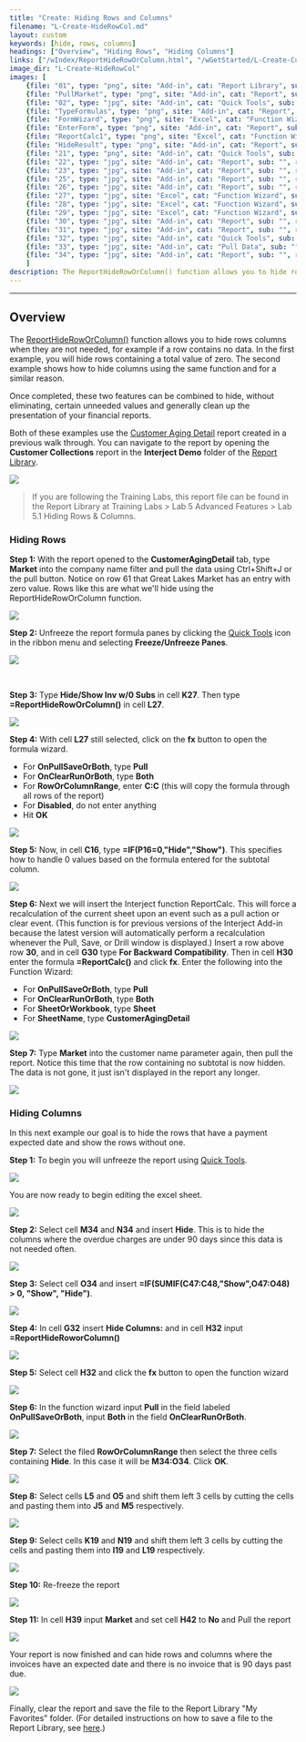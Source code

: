 ```yaml
---
title: "Create: Hiding Rows and Columns"
filename: "L-Create-HideRowCol.md"
layout: custom
keywords: [hide, rows, columns]
headings: ["Overview", "Hiding Rows", "Hiding Columns"]
links: ["/wIndex/ReportHideRowOrColumn.html", "/wGetStarted/L-Create-CustomerAgingDetail.html", "/wAbout/Report-Library-Basics.html", "/wGetStarted/INTERJECT-Ribbon-Menu-Items.html", "/wGetStarted/INTERJECT-Ribbon-Menu-Items.html", "/wAbout/ReportLibraryLinks.html"]
image_dir: "L-Create-HideRowCol"
images: [
	{file: "01", type: "png", site: "Add-in", cat: "Report Library", sub: "", report: "Interject Customer Collections", ribbon: "", config: ""}, 
	{file: "PullMarket", type: "png", site: "Add-in", cat: "Report", sub: "", report: "Customer Aging Detail", ribbon: "Simple", config: ""}, 
	{file: "02", type: "jpg", site: "Add-in", cat: "Quick Tools", sub: "", report: "Customer Aging Detail", ribbon: "Simple", config: ""}, 
	{file: "TypeFormulas", type: "png", site: "Add-in", cat: "Report", sub: "", report: "Customer Aging Detail", ribbon: "", config: "Yes"}, 
	{file: "FormWizard", type: "png", site: "Excel", cat: "Function Wizard", sub: "", report: "Customer Aging Detail", ribbon: "", config: "Yes"}, 
	{file: "EnterForm", type: "png", site: "Add-in", cat: "Report", sub: "", report: "Customer Aging Detail", ribbon: "", config: "Yes"}, 
	{file: "ReportCalc1", type: "png", site: "Excel", cat: "Function Wizard", sub: "", report: "Customer Aging Detail", ribbon: "", config: "Yes"}, 
	{file: "HideResult", type: "png", site: "Add-in", cat: "Report", sub: "", report: "Customer Aging Detail", ribbon: "", config: ""}, 
	{file: "21", type: "png", site: "Add-in", cat: "Quick Tools", sub: "", report: "Customer Aging Detail", ribbon: "Advanced", config: ""}, 
	{file: "22", type: "jpg", site: "Add-in", cat: "Report", sub: "", report: "Customer Aging Detail", ribbon: "", config: "Yes"}, 
	{file: "23", type: "jpg", site: "Add-in", cat: "Report", sub: "", report: "Customer Aging Detail", ribbon: "", config: "Yes"}, 
	{file: "25", type: "jpg", site: "Add-in", cat: "Report", sub: "", report: "Customer Aging Detail", ribbon: "", config: "Yes"}, 
	{file: "26", type: "jpg", site: "Add-in", cat: "Report", sub: "", report: "Customer Aging Detail", ribbon: "", config: "Yes"}, 
	{file: "27", type: "jpg", site: "Excel", cat: "Function Wizard", sub: "", report: "Customer Aging Detail", ribbon: "", config: "Yes"}, 
	{file: "28", type: "jpg", site: "Excel", cat: "Function Wizard", sub: "", report: "Customer Aging Detail", ribbon: "", config: "Yes"}, 
	{file: "29", type: "jpg", site: "Excel", cat: "Function Wizard", sub: "", report: "Customer Aging Detail", ribbon: "", config: "Yes"}, 
	{file: "30", type: "jpg", site: "Add-in", cat: "Report", sub: "", report: "Customer Aging Detail", ribbon: "", config: "Yes"}, 
	{file: "31", type: "jpg", site: "Add-in", cat: "Report", sub: "", report: "Customer Aging Detail", ribbon: "", config: "Yes"}, 
	{file: "32", type: "jpg", site: "Add-in", cat: "Quick Tools", sub: "", report: "Customer Aging Detail", ribbon: "Advanced", config: "Yes"}, 
	{file: "33", type: "jpg", site: "Add-in", cat: "Pull Data", sub: "", report: "Customer Aging Detail", ribbon: "Advanced", config: ""}, 
	{file: "34", type: "jpg", site: "Add-in", cat: "Report", sub: "", report: "Customer Aging Detail", ribbon: "", config: ""}
	]
description: The ReportHideRowOrColumn() function allows you to hide rows columns when they are not needed, for example if a row contains no data. In the first example, you will hide rows containing a total value of zero. The second example shows how to hide columns using the same function and for a similar reason.
---
```

* * *

## Overview

The [ReportHideRowOrColumn()](/wIndex/ReportHideRowOrColumn.html) function allows you to hide rows columns when they are not needed, for example if a row contains no data. In the first example, you will hide rows containing a total value of zero. The second example shows how to hide columns using the same function and for a similar reason.

Once completed, these two features can be combined to hide, without eliminating, certain unneeded values and generally clean up the presentation of your financial reports.

Both of these examples use the [Customer Aging Detail](/wGetStarted/L-Create-CustomerAgingDetail.html) report created in a previous walk through. You can navigate to the report by opening the **Customer Collections** report in the **Interject Demo** folder of the [Report Library](/wAbout/Report-Library-Basics.html).

![](/images/L-Create-HideRowCol/01.png)
<br>

<blockquote class=lab_info>
 If you are following the Training Labs, this report file can be found in the Report Library at Training Labs > Lab 5 Advanced Features > Lab 5.1 Hiding Rows & Columns.
</blockquote>

### Hiding Rows

**Step 1:** With the report opened to the **CustomerAgingDetail** tab, type **Market** into the company name filter and pull the data using Ctrl+Shift+J or the pull button. Notice on row 61 that Great Lakes Market has an entry with zero value. Rows like this are what we'll hide using the ReportHideRowOrColumn function.

![](/images/L-Create-HideRowCol/PullMarket.png)
<br>

**Step 2:** Unfreeze the report formula panes by clicking the [Quick Tools](/wGetStarted/INTERJECT-Ribbon-Menu-Items.html) icon in the ribbon menu and selecting **Freeze/Unfreeze Panes**.

![](/images/L-Create-HideRowCol/02.jpg)
<br>

<br>

**Step 3:** Type **Hide/Show Inv w/0 Subs** in cell **K27**. Then type **=ReportHideRowOrColumn()** in cell **L27**.

![](/images/L-Create-HideRowCol/TypeFormulas.png)
<br>

**Step 4:** With cell **L27** still selected, click on the **fx** button to open the formula wizard.

- For **OnPullSaveOrBoth**, type **Pull**
- For **OnClearRunOrBoth**, type **Both**
- For **RowOrColumnRange**, enter **C:C** \(this will copy the formula through all rows of the report\)
- For **Disabled**, do not enter anything
- Hit **OK**

![](/images/L-Create-HideRowCol/FormWizard.png)
<br>

**Step 5:** Now, in cell **C16**, type **=IF(P16=0,\"Hide\",\"Show\")**. This specifies how to handle 0 values based on the formula entered for the subtotal column.

![](/images/L-Create-HideRowCol/EnterForm.png)
<br>

**Step 6:** Next we will insert the Interject function ReportCalc. This will force a recalculation of the current sheet upon an event such as a pull action or clear event. (This function is for previous versions of the Interject Add-in because the latest version will automatically perform a recalculation whenever the Pull, Save, or Drill window is displayed.) Insert a row above row **30**, and in cell **G30** type **For Backward Compatibility**. Then in cell **H30** enter the formula **=ReportCalc()** and click **fx**. Enter the following into the Function Wizard:

- For **OnPullSaveOrBoth**, type **Pull**
- For **OnClearRunOrBoth**, type **Both**
- For **SheetOrWorkbook**, type **Sheet**
- For **SheetName**, type **CustomerAgingDetail**

![](/images/L-Create-HideRowCol/ReportCalc1.png)
<br>

**Step 7:** Type **Market** into the customer name parameter again, then pull the report. Notice this time that the row containing no subtotal is now hidden. The data is not gone, it just isn't displayed in the report any longer.

![](/images/L-Create-HideRowCol/HideResult.png)
<br>

### Hiding Columns

In this next example our goal is to hide the rows that have a payment expected date and show the rows without one.

**Step 1:** To begin you will unfreeze the report using [Quick Tools](/wGetStarted/INTERJECT-Ribbon-Menu-Items.html).

![](/images/L-Create-HideRowCol/21.png)
<br>

You are now ready to begin editing the excel sheet.

![](/images/L-Create-HideRowCol/22.jpg)
<br>

**Step 2:** Select cell **M34** and **N34** and insert **Hide**. This is to hide the columns where the overdue charges are under 90 days since this data is not needed often.

![](/images/L-Create-HideRowCol/23.jpg)
<br>

**Step 3:** Select cell **O34** and insert **=IF(SUMIF(C47:C48,\"Show\",O47:O48) > 0, \"Show\", \"Hide\")**.

![](/images/L-Create-HideRowCol/25.jpg)
<br>

**Step 4:** In cell **G32** insert **Hide Columns:** and in cell **H32** input **=ReportHideRoworColumn()**

![](/images/L-Create-HideRowCol/26.jpg)
<br>

**Step 5:** Select cell **H32** and click the **fx** button to open the function wizard

![](/images/L-Create-HideRowCol/27.jpg)
<br>

**Step 6:** In the function wizard input **Pull** in the field labeled **OnPullSaveOrBoth**, input **Both** in the field **OnClearRunOrBoth**.

![](/images/L-Create-HideRowCol/28.jpg)
<br>

**Step 7:** Select the filed **RowOrColumnRange** then select the three cells containing **Hide**. In this case it will be **M34:O34**. Click **OK**.

![](/images/L-Create-HideRowCol/29.jpg)
<br>

**Step 8:** Select cells **L5** and **O5** and shift them left 3 cells by cutting the cells and pasting them into **J5** and **M5** respectively.

![](/images/L-Create-HideRowCol/30.jpg)
<br>

**Step 9:** Select cells **K19** and **N19** and shift them left 3 cells by cutting the cells and pasting them into **I19** and **L19** respectively.

![](/images/L-Create-HideRowCol/31.jpg)
<br>

**Step 10:** Re-freeze the report

![](/images/L-Create-HideRowCol/32.jpg)
<br>

**Step 11:** In cell **H39** input **Market** and set cell **H42** to **No** and Pull the report

![](/images/L-Create-HideRowCol/33.jpg)
<br>

Your report is now finished and can hide rows and columns where the invoices have an expected date and there is no invoice that is 90 days past due.

![](/images/L-Create-HideRowCol/34.jpg)
<br>

Finally, clear the report and save the file to the Report Library "My Favorites" folder. (For detailed instructions on how to save a file to the Report Library, see [here](/wAbout/ReportLibraryLinks.html).)

